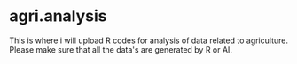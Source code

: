 # agri.analysis
This is where i will upload R codes for analysis  of data related to agriculture. Please make sure that all the data's are generated by R or AI.
